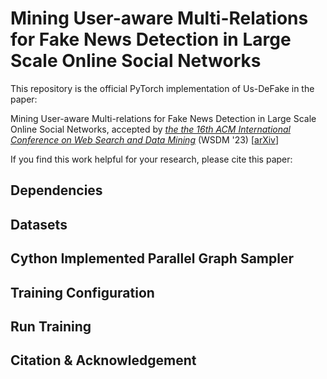 # Mining User-aware Multi-Relations for Fake News Detection in Large Scale Online Social Networks

This repository is the official PyTorch implementation of Us-DeFake in the paper:

Mining User-aware Multi-relations for Fake News Detection in Large Scale Online Social Networks, accepted by [*the the 16th ACM International Conference on Web Search and Data Mining*](https://www.wsdm-conference.org/2023/program/accepted-papers) (WSDM '23) [[arXiv](https://arxiv.org/pdf/2212.10778.pdf)]

If you find this work helpful for your research, please cite this paper:


## Dependencies


## Datasets

## Cython Implemented Parallel Graph Sampler

## Training Configuration

## Run Training


## Citation & Acknowledgement
